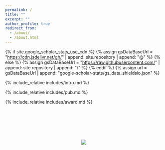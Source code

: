 ```yaml
---
permalink: /
title: ""
excerpt: ""
author_profile: true
redirect_from: 
  - /about/
  - /about.html
---
```


{% if site.google_scholar_stats_use_cdn %}
{% assign gsDataBaseUrl = "https://cdn.jsdelivr.net/gh/" | append: site.repository | append: "@" %}
{% else %}
{% assign gsDataBaseUrl = "https://raw.githubusercontent.com/" | append: site.repository | append: "/" %}
{% endif %}
{% assign url = gsDataBaseUrl | append: "google-scholar-stats/gs_data_shieldsio.json" %}



{% include_relative includes/intro.md %}

{% include_relative includes/pub.md %}

{% include_relative includes/award.md %}

<!-- {% include_relative includes/edu.md %} -->

<!-- {% include_relative includes/work.md %} -->

<br />
<br />
<br />
<br />
<br />
<div style="text-align: center; line-height: 100px">

[//]: # (<a href='https://clustrmaps.com/site/1bq4k'  title='Visit tracker'><img src='//clustrmaps.com/map_v2.png?cl=ffffff&w=300&t=tt&d=USVT5ZdiMifi_f-uIMrY3tmJJC5s1RLU2rz5sVs8mjY'/></a>)
<a href="https://clustrmaps.com/site/1c4l8"  title="ClustrMaps"><img src="//www.clustrmaps.com/map_v2.png?d=wbCANDozCuOy1MbWWVWYbL3ny9ukUGAYXSFvZ_6GrIQ&cl=ffffff" /></a>
</div>

<script type="text/javascript" id="clustrmaps" src="//clustrmaps.com/map_v2.js?d=wbCANDozCuOy1MbWWVWYbL3ny9ukUGAYXSFvZ_6GrIQ&cl=ffffff&w=a"></script>
[//]: # (<!-- <script type="text/javascript" id="clustrmaps" src="//clustrmaps.com/map_v2.js?d=USVT5ZdiMifi_f-uIMrY3tmJJC5s1RLU2rz5sVs8mjY&cl=ffffff&w=a"></script> -->)
